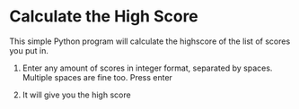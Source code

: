 # Calculate the High Score

This simple Python program will calculate the highscore of the list of scores you put in. 

1. Enter any amount of scores in integer format, separated by spaces. Multiple spaces are fine too. Press enter

2. It will give you the high score
